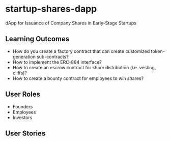 # startup-shares-dapp
dApp for Issuance of Company Shares in Early-Stage Startups

## Learning Outcomes ##

+ How do you create a factory contract that can create customized token-generation sub-contracts?
+ How to implement the ERC-884 interface?
+ How to create an escrow contract for share distribution (i.e. vesting, cliffs)?
+ How to create a bounty contract for employees to win shares?


## User Roles ##

+ Founders
+ Employees
+ Investors

## User Stories ##

